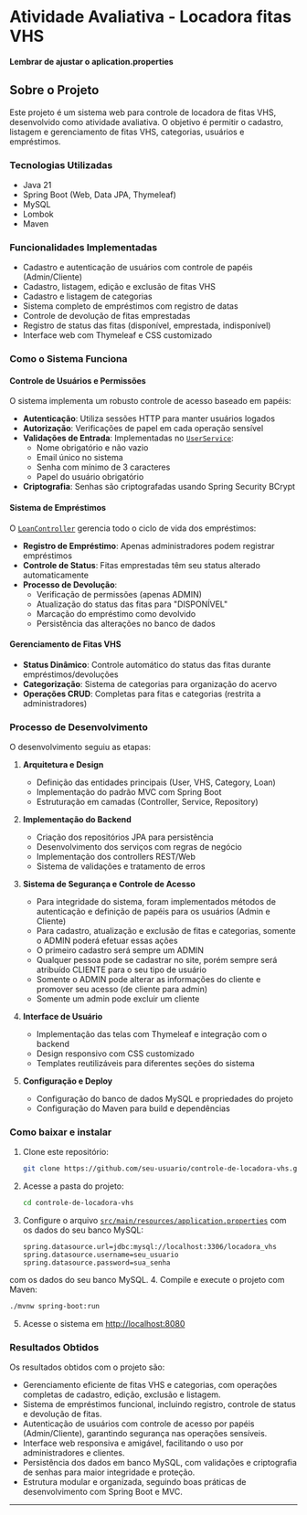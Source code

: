 # Atividade Avaliativa - Locadora fitas VHS

**Lembrar de ajustar o aplication.properties**


## Sobre o Projeto

Este projeto é um sistema web para controle de locadora de fitas VHS, desenvolvido como atividade avaliativa. O objetivo é permitir o cadastro, listagem e gerenciamento de fitas VHS, categorias, usuários e empréstimos.

### Tecnologias Utilizadas

- Java 21
- Spring Boot (Web, Data JPA, Thymeleaf)
- MySQL
- Lombok
- Maven

### Funcionalidades Implementadas

- Cadastro e autenticação de usuários com controle de papéis (Admin/Cliente)
- Cadastro, listagem, edição e exclusão de fitas VHS
- Cadastro e listagem de categorias
- Sistema completo de empréstimos com registro de datas
- Controle de devolução de fitas emprestadas
- Registro de status das fitas (disponível, emprestada, indisponível)
- Interface web com Thymeleaf e CSS customizado

### Como o Sistema Funciona

#### Controle de Usuários e Permissões
O sistema implementa um robusto controle de acesso baseado em papéis:

- **Autenticação**: Utiliza sessões HTTP para manter usuários logados
- **Autorização**: Verificações de papel em cada operação sensível
- **Validações de Entrada**: Implementadas no [`UserService`](src/main/java/br/edu/foz/ifpr/controle_de_locadora_vhs/services/UserService.java):
  - Nome obrigatório e não vazio
  - Email único no sistema
  - Senha com mínimo de 3 caracteres
  - Papel do usuário obrigatório
- **Criptografia**: Senhas são criptografadas usando Spring Security BCrypt

#### Sistema de Empréstimos
O [`LoanController`](src/main/java/br/edu/foz/ifpr/controle_de_locadora_vhs/controllers/LoanController.java) gerencia todo o ciclo de vida dos empréstimos:

- **Registro de Empréstimo**: Apenas administradores podem registrar empréstimos
- **Controle de Status**: Fitas emprestadas têm seu status alterado automaticamente
- **Processo de Devolução**: 
  - Verificação de permissões (apenas ADMIN)
  - Atualização do status das fitas para "DISPONÍVEL"
  - Marcação do empréstimo como devolvido
  - Persistência das alterações no banco de dados

#### Gerenciamento de Fitas VHS
- **Status Dinâmico**: Controle automático do status das fitas durante empréstimos/devoluções
- **Categorização**: Sistema de categorias para organização do acervo
- **Operações CRUD**: Completas para fitas e categorias (restrita a administradores)

### Processo de Desenvolvimento

O desenvolvimento seguiu as etapas:

1. **Arquitetura e Design**
   - Definição das entidades principais (User, VHS, Category, Loan)
   - Implementação do padrão MVC com Spring Boot
   - Estruturação em camadas (Controller, Service, Repository)

2. **Implementação do Backend**
   - Criação dos repositórios JPA para persistência
   - Desenvolvimento dos serviços com regras de negócio
   - Implementação dos controllers REST/Web
   - Sistema de validações e tratamento de erros

3. **Sistema de Segurança e Controle de Acesso**
   - Para integridade do sistema, foram implementados métodos de autenticação e definição de papéis para os usuários (Admin e Cliente)
   - Para cadastro, atualização e exclusão de fitas e categorias, somente o ADMIN poderá efetuar essas ações
   - O primeiro cadastro será sempre um ADMIN
   - Qualquer pessoa pode se cadastrar no site, porém sempre será atribuído CLIENTE para o seu tipo de usuário
   - Somente o ADMIN pode alterar as informações do cliente e promover seu acesso (de cliente para admin)
   - Somente um admin pode excluir um cliente

4. **Interface de Usuário**
   - Implementação das telas com Thymeleaf e integração com o backend
   - Design responsivo com CSS customizado
   - Templates reutilizáveis para diferentes seções do sistema

5. **Configuração e Deploy**
   - Configuração do banco de dados MySQL e propriedades do projeto
   - Configuração do Maven para build e dependências
   
### Como baixar e instalar

1. Clone este repositório:
   ```sh
   git clone https://github.com/seu-usuario/controle-de-locadora-vhs.git
   ```
2. Acesse a pasta do projeto:
   ```sh
   cd controle-de-locadora-vhs
   ```
3. Configure o arquivo [`src/main/resources/application.properties`](src/main/resources/application.properties) com os dados do seu banco MySQL:
   ```properties
   spring.datasource.url=jdbc:mysql://localhost:3306/locadora_vhs
   spring.datasource.username=seu_usuario
   spring.datasource.password=sua_senha
   ```
com os dados do seu banco MySQL.
4. Compile e execute o projeto com Maven:
   ```sh
   ./mvnw spring-boot:run
   ```
5. Acesse o sistema em [http://localhost:8080](http://localhost:8080)

### Resultados Obtidos

Os resultados obtidos com o projeto são:

- Gerenciamento eficiente de fitas VHS e categorias, com operações completas de cadastro, edição, exclusão e listagem.
- Sistema de empréstimos funcional, incluindo registro, controle de status e devolução de fitas.
- Autenticação de usuários com controle de acesso por papéis (Admin/Cliente), garantindo segurança nas operações sensíveis.
- Interface web responsiva e amigável, facilitando o uso por administradores e clientes.
- Persistência dos dados em banco MySQL, com validações e criptografia de senhas para maior integridade e proteção.
- Estrutura modular e organizada, seguindo boas práticas de desenvolvimento com Spring Boot e MVC.
---
